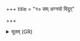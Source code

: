 +++
title = "१० सम् अग्नयो विदुर्"

+++
<details><summary>मूलम् (GR)</summary>

सम् अग्नयो विदुर् अन्यो अन्यं  
य ओषधीः सचते यश् च सिन्धून् ।  
यावन्तो देवा दिव्य् आतपन्ति  
हिरण्यं ज्योतिर् दधतो बभूव ॥
</details>